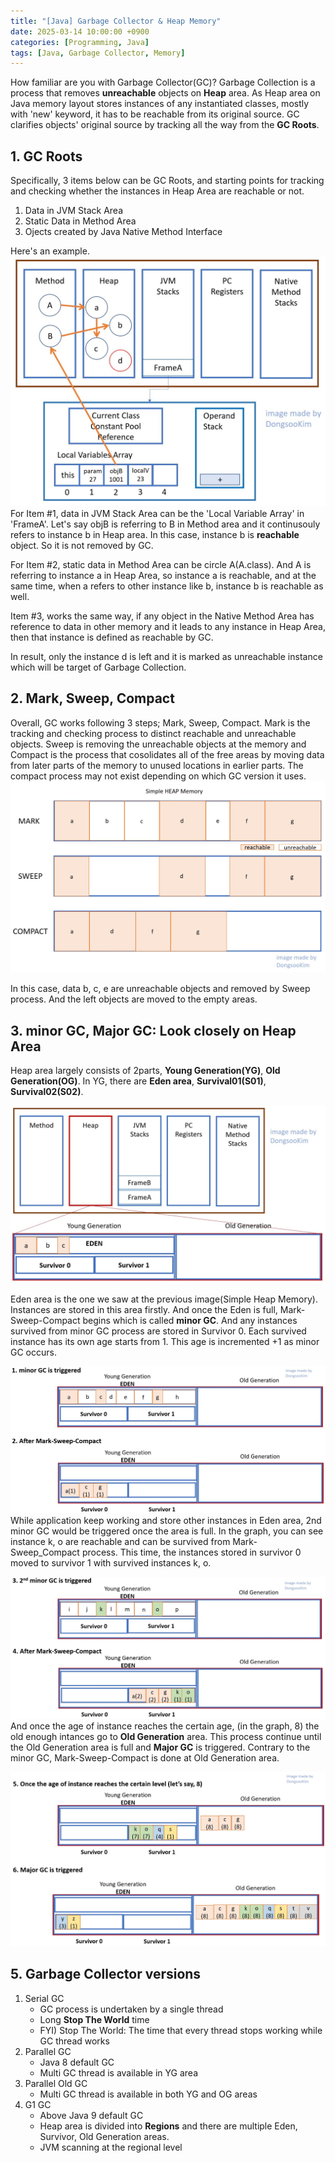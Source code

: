 ```yaml
---
title: "[Java] Garbage Collector & Heap Memory"
date: 2025-03-14 10:00:00 +0900
categories: [Programming, Java]
tags: [Java, Garbage Collector, Memory]
---
```


<script async src="https://pagead2.googlesyndication.com/pagead/js/adsbygoogle.js?client=ca-pub-2941907865454687"
     crossorigin="anonymous"></script>

How familiar are you with Garbage Collector(GC)?
Garbage Collection is a process that removes **unreachable** objects on **Heap** area.
As Heap area on Java memory layout stores instances of any instantiated classes, mostly with 'new' keyword, it has to be reachable from its original source.
GC clarifies objects' original source by tracking all the way from the **GC Roots**.

## 1. GC Roots

Specifically, 3 items below can be GC Roots, and starting points for tracking and checking whether the instances in Heap Area are reachable or not.

1. Data in JVM Stack Area
2. Static Data in Method Area
3. Ojects created by Java Native Method Interface

Here's an example.
![gc_tracking.jpg](/../assets/img/posts/2025-03-14-garbageCollector/gc_tracking.jpg)
For Item #1, data in JVM Stack Area can be the 'Local Variable Array' in 'FrameA'. Let's say objB is referring to B in Method area and it continusouly refers to instance b in Heap area. In this case, instance b is **reachable** object. So it is not removed by GC.

For Item #2, static data in Method Area can be circle A(A.class). And A is referring to instance a in Heap Area, so instance a is reachable, and at the same time, when a refers to other instance like b, instance b is reachable as well.

Item #3, works the same way, if any object in the Native Method Area has reference to data in other memory and it leads to any instance in Heap Area, then that instance is defined as reachable by GC.

In result, only the instance d is left and it is marked as unreachable instance which will be target of Garbage Collection.

## 2. Mark, Sweep, Compact

Overall, GC works following 3 steps; Mark, Sweep, Compact.
Mark is the tracking and checking process to distinct reachable and unreachable objects. Sweep is removing the unreachable objects at the memory and Compact is the process that cosolidates all of the free areas by moving data from later parts of the memory to unused locations in earlier parts. The compact process may not exist depending on which GC version it uses.
![markSweepCompact.jpg](/../assets/img/posts/2025-03-14-garbageCollector/markSweepCompact.jpg)

In this case, data b, c, e are unreachable objects and removed by Sweep process. And the left objects are moved to the empty areas.

## **3. minor GC, Major GC: Look closely on Heap Area**

Heap area largely consists of 2parts, **Young Generation(YG)**, **Old Generation(OG)**. In YG, there are **Eden area**, **Survival01(S01)**, **Survival02(S02)**.

![eden0.jpg](/../assets/img/posts/2025-03-14-garbageCollector/eden0.jpg)

Eden area is the one we saw at the previous image(Simple Heap Memory). Instances are stored in this area firstly. And once the Eden is full, Mark-Sweep-Compact begins which is called **minor GC**. And any instances survived from minor GC process are stored in Survivor 0. Each survived instance has its own age starts from 1. This age is incremented +1 as minor GC occurs.

![eden1.jpg](/../assets/img/posts/2025-03-14-garbageCollector/eden1.jpg)
While application keep working and store other instances in Eden area, 2nd minor GC would be triggered once the area is full. In the graph, you can see instance k, o are reachable and can be survived from Mark-Sweep_Compact process. This time, the instances stored in survivor 0 moved to survivor 1 with survived instances k, o.

![eden2.jpg](/../assets/img/posts/2025-03-14-garbageCollector/eden2.jpg)
And once the age of instance reaches the certain age, (in the graph, 8) the old enough intances go to **Old Generation** area. This process continue until the Old Generation area is full and **Major GC** is triggered. Contrary to the minor GC, Mark-Sweep-Compact is done at Old Generation area.

![eden3.jpg](/../assets/img/posts/2025-03-14-garbageCollector/eden3.jpg)

## **5. Garbage Collector versions**

1. Serial GC
   - GC process is undertaken by a single thread
   - Long **Stop The World** time<br>
   - FYI) Stop The World: The time that every thread stops working while GC thread works
2. Parallel GC
   - Java 8 default GC
   - Multi GC thread is available in YG area
3. Parallel Old GC
   - Multi GC thread is available in both YG and OG areas
4. G1 GC
   - Above Java 9 default GC
   - Heap area is divided into **Regions** and there are multiple Eden, Survivor, Old Generation areas.
   - JVM scanning at the regional level
